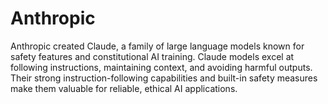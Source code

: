 # Anthropic

Anthropic created Claude, a family of large language models known for safety features and constitutional AI training. Claude models excel at following instructions, maintaining context, and avoiding harmful outputs. Their strong instruction-following capabilities and built-in safety measures make them valuable for reliable, ethical AI applications.